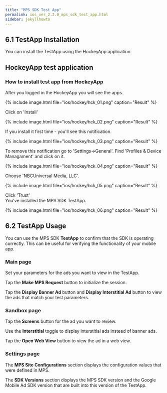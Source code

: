 ```yaml
---
title: "MPS SDK Test App"
permalink: ios_ver_2.2.0_mps_sdk_test_app.html
sidebar: jekyllhowto
---
```


## 6.1 TestApp Installation

You can install the TestApp using the HockeyApp application. 

## HockeyApp test application

### How to install test app from HockeyApp

After you logged in the HockeyApp you will see the apps.

{% include image.html file="ios/hockey/hck_01.png" caption="Result" %}

Click on 'Install' 

{% include image.html file="ios/hockey/hck_02.png" caption="Result" %}

If you install it first time - you'll see this notification.

{% include image.html file="ios/hockey/hck_03.png" caption="Result" %}

To remove this notification go to 'Settings->General'.
Find 'Profiles & Device Managament' and click on it.

{% include image.html file="ios/hockey/hck_04.png" caption="Result" %}

Choose 'NBCUniversal Media, LLC'.

{% include image.html file="ios/hockey/hck_05.png" caption="Result" %}

Click 'Trust'  
You've installed the MPS SDK TestApp.

{% include image.html file="ios/hockey/hck_06.png" caption="Result" %}

## 6.2 TestApp Usage

You can use the MPS SDK **TestApp** to confirm that the SDK is operating correctly. This can be useful for verifying the functionality of your mobile app.

### Main page

Set your parameters for the ads you want to view in the TestApp.

Tap the **Make MPS Request** button to initialize the session.

Tap the **Display Banner Ad** button and **Display Interstitial Ad** button to view the ads that match your test parameters.

### Sandbox page

Tap the **Screens** button for the ad you want to review.

Use the **Interstitial** toggle to display interstitial ads instead of banner ads.

Tap the **Open Web View** button to view the ad in a web view.

### Settings page

The **MPS Site Configurations** section displays the configuration values that were defined in MPS.

The **SDK Versions**  section displays the MPS SDK version and the Google Mobile Ad SDK version that are built into this version of the TestApp. 

